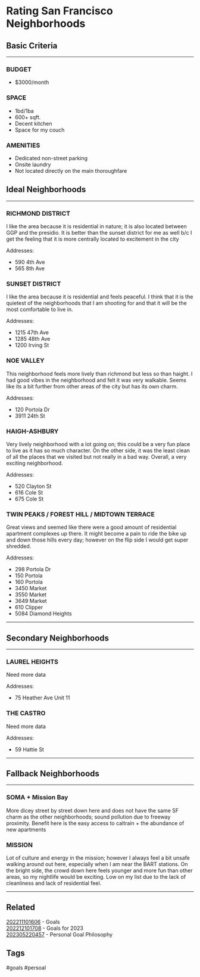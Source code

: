 # Rating San Francisco Neighborhoods


## Basic Criteria
-------------------------------------------------------------------------------
### BUDGET
* $3000/month

### SPACE
* 1bd/1ba
* 600+ sqft.
* Decent kitchen
* Space for my couch

### AMENITIES
* Dedicated non-street parking
* Onsite laundry
* Not located directly on the main thoroughfare


## Ideal Neighborhoods
-------------------------------------------------------------------------------
### RICHMOND DISTRICT
I like the area because it is residential in nature; it is also located between
GGP and the presidio. It is better than the sunset district for me as well b/c
I get the feeling that it is more centrally located to excitement in the city

Addresses:
* 590 4th Ave
* 565 8th Ave

### SUNSET DISTRICT
I like the area because it is residential and feels peaceful. I think that it is
the quietest of the neighborhoods that I am shooting for and that it will be the
most comfortable to live in.

Addresses:
* 1215 47th Ave
* 1285 48th Ave
* 1200 Irving St

### NOE VALLEY
This neighborhood feels more lively than richmond but less so than haight. I had
good vibes in the neighborhood and felt it was very walkable. Seems like its a 
bit further from other areas of the city but has its own charm.

Addresses:
* 120 Portola Dr
* 3911 24th St

### HAIGH-ASHBURY
Very lively neighborhood with a lot going on; this could be a very fun place to
live as it has so much character. On the other side, it was the least clean of 
all the places that we visited but not really in a bad way. Overall, a very 
exciting neighborhood.

Addresses:
* 520 Clayton St
* 616 Cole St
* 675 Cole St

### TWIN PEAKS / FOREST HILL / MIDTOWN TERRACE
Great views and seemed like there were a good amount of residential apartment
complexes up there. It might become a pain to ride the bike up and down those
hills every day; however on the flip side I would get super shredded.

Addresses:
* 298 Portola Dr
* 150 Portola
* 160 Portola
* 3450 Market
* 3550 Market
* 3649 Market
* 610 Clipper
* 5084 Diamond Heights

-------------------------------------------------------------------------------

## Secondary Neighborhoods
-------------------------------------------------------------------------------
### LAUREL HEIGHTS
Need more data

Addresses:
* 75 Heather Ave Unit 11 

### THE CASTRO
Need more data

Addresses:
* 59 Hattie St

-------------------------------------------------------------------------------

## Fallback Neighborhoods
-------------------------------------------------------------------------------
### SOMA + Mission Bay
More dicey street by street down here and does not have the same SF charm as 
the other neighborhoods; sound pollution due to freeway proximity. Benefit here
is the easy access to caltrain + the abundance of new apartments

### MISSION
Lot of culture and energy in the mission; however I always feel a bit unsafe 
walking around out here, especially when I am near the BART stations. On the
bright side, the crowd down here feels younger and more fun than other areas,
so my nightlife would be exciting. Low on my list due to the lack of cleanliness
and lack of residential feel.

-------------------------------------------------------------------------------


## Related
[202211101606](../202211101606) - Goals \
[202212101708](../202212101708) - Goals for 2023 \
[202305220457](../202305220457) - Personal Goal Philosophy


## Tags
#goals #persoal
